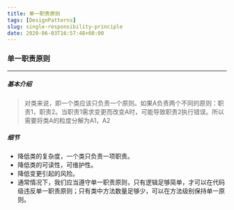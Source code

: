 ```yaml
---
title: 单一职责原则
tags: [DesignPatterns]
slug: single-responsibility-principle
date: 2020-06-03T16:57:48+08:00
---
```


### 单一职责原则

------

<!--more-->

##### 基本介绍

> 对类来说，即一个类应该只负责一个原则。如果A负责两个不同的原则：职责1，职责2。当职责1需求变更而改变A时，可能导致职责2执行错误。所以需要将类A的粒度分解为A1，A2

##### 细节

- 降低类的复杂度，一个类只负责一项职责。
- 降低类的可读性，可维护性。
- 降低变更引起的风险。
- 通常情况下，我们应当遵守单一职责原则，只有逻辑足够简单，才可以在代码级违反单一职责原则；只有类中方法数量足够少，可以在方法级别保持单一原则。


